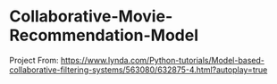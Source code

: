 # Collaborative-Movie-Recommendation-Model
Project From: https://www.lynda.com/Python-tutorials/Model-based-collaborative-filtering-systems/563080/632875-4.html?autoplay=true
